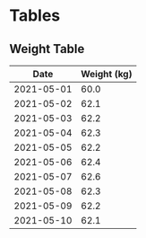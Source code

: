 # Tables

## Weight Table
| Date | Weight (kg) |
| - | - |
| 2021-05-01 | 60.0 |
| 2021-05-02 | 62.1 |
| 2021-05-03 | 62.2 |
| 2021-05-04 | 62.3 |
| 2021-05-05 | 62.2 |
| 2021-05-06 | 62.4 |
| 2021-05-07 | 62.6 |
| 2021-05-08 | 62.3 |
| 2021-05-09 | 62.2 |
| 2021-05-10 | 62.1 |



